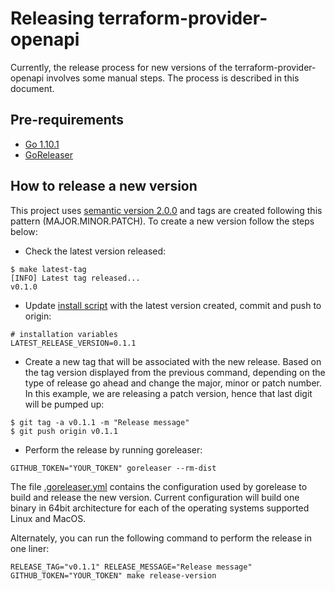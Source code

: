 # Releasing terraform-provider-openapi

Currently, the release process for new versions of the terraform-provider-openapi involves some manual steps. The process
is described in this document.

## Pre-requirements

- [Go 1.10.1](https://golang.org/)
- [GoReleaser](https://goreleaser.com/)

## How to release a new version

This project uses [semantic version 2.0.0](https://semver.org/) and tags are created following this pattern (MAJOR.MINOR.PATCH). To
create a new version follow the steps below:

- Check the latest version released:

````
$ make latest-tag
[INFO] Latest tag released...
v0.1.0
````

- Update [install script](https://github.com/dikhan/terraform-provider-openapi/blob/master/scripts/install.sh#L61) with the 
latest version created, commit and push to origin:

````
# installation variables
LATEST_RELEASE_VERSION=0.1.1
````

- Create a new tag that will be associated with the new release. Based on the tag version displayed from the previous
command, depending on the type of release go ahead and change the major, minor or patch number. In this example, we are
releasing a patch version, hence that last digit will be pumped up:

````
$ git tag -a v0.1.1 -m "Release message"
$ git push origin v0.1.1
````

- Perform the release by running goreleaser:

````
GITHUB_TOKEN="YOUR_TOKEN" goreleaser --rm-dist
````

The file [.goreleaser.yml](../.goreleaser.yml) contains the configuration used by gorelease to build and release the
new version. Current configuration will build one binary in 64bit architecture for each of the operating systems supported
Linux and MacOS.

Alternately, you can run the following command to perform the release in one liner:

````
RELEASE_TAG="v0.1.1" RELEASE_MESSAGE="Release message" GITHUB_TOKEN="YOUR_TOKEN" make release-version
````